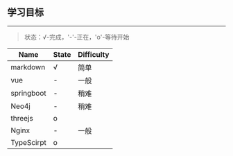 ## 学习目标
***

>状态：√-完成，'-'-正在，'o'-等待开始

 | Name | State | Difficulty | 
 | ---- | ----- | ---------- |
 | markdown | √ | 简单 |
 | vue | - | 一般 |
 | springboot | - | 稍难 |
 | Neo4j | - | 稍难 |
 | threejs | o |  |
 | Nginx | - | 一般 |
 | TypeScirpt| o ||